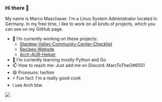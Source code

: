 ### Hi there 👋
My name is Marco Maschauer. I'm a Linux System Administrator located in Germany. In my free time, I like to work on all kinds of projects, which you can see on my GitHub page.

- 🔭 I’m currently working on these projects: 
  - [Stardew-Valley-Community-Center-Checklist](https://github.com/marcomaschauer/Stardew-Valley-Community-Center-Checklist) 
  - [Recipes-Website](https://github.com/marcomaschauer/Recipes-Website)
  - [Arch-AUR-Helper](https://github.com/marcomaschauer/Arch-AUR-Helper)
- 🌱 I’m currently learning mostly Python and Go
- 📫 How to reach me: Just add me on Discord: MarcToTheO#6551
- 😄 Pronouns: he/him
- ⚡ Fun fact: I'm a really good cook
- I use Arch btw.

[![](https://github-readme-stats.vercel.app/api?username=marcomaschauer&show_icons=true&theme=radical)](https://github.com/marcomaschauer)

<!--[![](https://github-readme-stats.vercel.app/api/top-langs/?username=marcomaschauer&theme=radical)](https://github.com/marcomaschauer)-->
